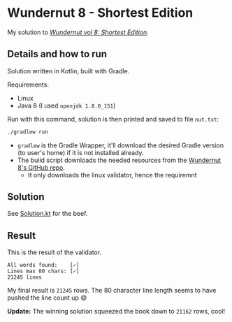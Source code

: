 # Wundernut 8 - Shortest Edition

My solution to [_Wundernut vol 8: Shortest Edition_](https://wunder.dog/the-shortest-edition).

## Details and how to run

Solution written in Kotlin, built with Gradle.

Requirements:
* Linux
* Java 8 (I used `openjdk 1.8.0_151`)

Run with this command, solution is then printed and saved to file `nut.txt`:

```sh
./gradlew run
```

* `gradlew` is the Gradle Wrapper, it'll download the desired Gradle version 
(to user's home) if it is not installed already.
* The build script downloads the needed resources from the 
[Wundernut 8's GitHub repo](https://github.com/wunderdogsw/wunderpahkina-vol8).
  * It only downloads the linux validator, hence the requiremnt 

## Solution

See [Solution.kt](src/main/kotlin/com/github/northburns/nut8/Solution.kt)
for the beef.

## Result

This is the result of the validator.

```
All words found:    [✓]
Lines max 80 chars: [✓]
21245 lines
```

My final result is `21245` rows. 
The 80 character line length seems to have pushed the line count up :smile:

__Update:__ The winning solution squeezed the book down to `21162` rows, cool!
